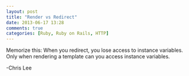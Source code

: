 ```yaml
---
layout: post
title: "Render vs Redirect"
date: 2013-06-17 13:28
comments: true
categories: [Ruby, Ruby on Rails, HTTP]
---
```

Memorize this:
When you redirect, you lose access to instance variables. Only when rendering a template can you access instance variables.

-Chris Lee